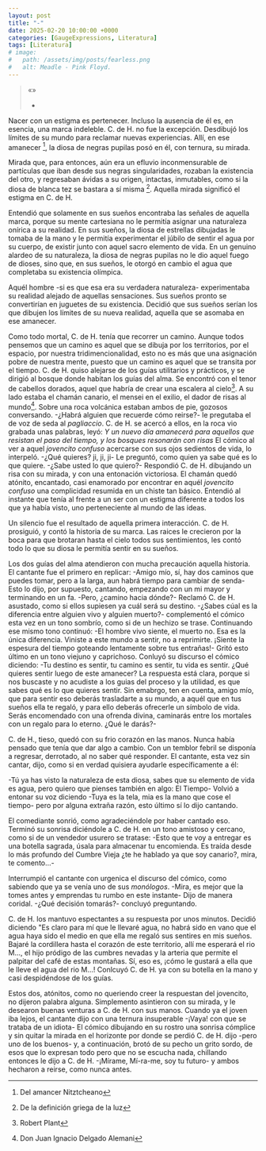 ```yaml
---
layout: post
title: "-"
date: 2025-02-20 10:00:00 +0000
categories: [GaugeExpressions, Literatura]
tags: [Literatura]
# image:
#   path: /assets/img/posts/fearless.png
#   alt: Meadle - Pink Floyd.
---
```

> «»
>
> -

Nacer con un estigma es pertenecer. Incluso la ausencia de él es, en esencia, una marca indeleble. C. de H. no fue la excepción. Desdibujó los límites de su mundo para reclamar nuevas experiencias. Allí, en ese amanecer [^1], la diosa de negras pupilas posó en él, con ternura, su mirada. 

Mirada que, para entonces, aún era un efluvio inconmensurable de partículas que iban desde sus negras singularidades, rozaban la existencia del otro, y regresaban ávidas a su origen, intactas, inmutables, como si la diosa de blanca tez se bastara a sí misma [^2]. Aquella mirada significó el estigma en C. de H.

Entendió que solamente en sus sueños encontraba las señales de aquella marca, porque su mente cartesiana no le permitía asignar una naturaleza onírica a su realidad. En sus sueños, la diosa de estrellas dibujadas le tomaba de la mano y le permitía experimentar el júbilo de sentir el agua por su cuerpo, de existir junto con aquel sacro elemento de vida. En un genuino alardeo de su naturaleza, la diosa de negras pupilas no le dio aquel fuego de dioses, sino que, en sus sueños, le otorgó en cambio el agua que completaba su existencia olímpica.

Aquél hombre -si es que esa era su verdadera naturaleza- experimentaba su realidad alejado de aquellas sensaciones. Sus sueños pronto se convertirían en juguetes de su existencia. Decidió que sus sueños serían los que dibujen los límites de su nueva realidad, aquella que se asomaba en ese amanecer.   

Como todo mortal, C. de H. tenía que recorrer un camino. Aunque todos pensemos que un camino es aquel que se dibuja por los territorios, por el espacio, por nuestra tridimencionalidad, esto no es más que una asignación pobre de nuestra mente, puesto que un camino es aquel que se transita por el tiempo. C. de H. quiso alejarse de los guías utilitarios y prácticos, y se dirigió al bosque donde habitan los guías del alma. Se encontró con el tenor de cabellos dorados, aquel que habría de crear una escalera al cielo[^3].
A su lado estaba el chamán canario, el mensei en el exilio, el dador de risas al mundo[^4]. Sobre una roca volcánica estaban ambos de pie, gozosos conversando. 
-¿Habrá alguien que recuerde cómo reirse?- le pregutaba el de voz de seda al *pagliaccio*. 
C. de H. se acercó a ellos, en la roca vio grabada unas palabras, leyó: *Y un nuevo día amanecerá para aquellos que resistan el paso del tiempo, y los bosques resonarán con risas*
El cómico al ver a aquel *jovencito confuso* acercarse con sus ojos sedientos de vida, lo interpeló.
-¿Qué quieres? ji, ji, ji- Le preguntó, como quien ya sabe qué es lo que quiere. 
-¿Sabe usted lo que quiero?- Respondió C. de H. dibujando un risa con su mirada, y con una entonación victoriosa.
El chamán quedó atónito, encantado, casi enamorado por encontrar en aquél *jovencito confuso* una complicidad resumida en un chiste tan básico. Entendió al instante que tenía al frente a un ser con un estigma diferente a todos los que ya había visto, uno perteneciente al mundo de las ideas.

Un silencio fue el resultado de aquella primera interacción. 
C. de H. prosiguió, y contó la historia de su marca. Las raices le crecieron por la boca para que brotaran hasta el cielo todos sus sentimientos, les contó todo lo que su diosa le permitía sentir en su sueños.

Los dos guías del alma atendieron con mucha precaución aquella historia. El cantante fue el primero en replicar: 
-Amigo mío, sí, hay dos caminos que puedes tomar, pero a la larga, aun habrá tiempo para cambiar de senda- Esto lo dijo, por supuesto, cantando, empezando con un mi mayor y terminando en un fa. 
-Pero, ¿camino hacia dónde?- Reclamó C. de H. asustado, como si ellos supiesen ya cuál será su destino.
-¿Sabes cúal es la diferencia entre alguien vivo y alguien muerto?- complementó el cómico esta vez en un tono sombrío, como si de un hechizo se trase. Continuando ese mismo tono continuó: -El hombre vivo siente, el muerto no. Esa es la única diferencia. Viniste a este mundo a sentir, no a reprimirte. ¡Siente la espesura del tiempo goteando lentamente sobre tus entrañas!- Gritó esto último en un tono viejuno y caprichoso. Conluyó su discurso el cómico diciendo: -Tu destino es sentir, tu camino es sentir, tu vida es sentir. ¿Qué quieres sentir luego de este amanecer? La respuesta está clara, porque si nos buscaste y no acudiste a los guias del proceso y la utilidad, es que sabes qué es lo que quieres sentir. Sin emabrgo, ten en cuenta, amigo mío, que para sentir eso deberás trasladarte a su mundo, a aquél que en tus sueños ella te regaló, y para ello deberás ofrecerle un símbolo de vida. Serás encomendado con una ofrenda divina, caminarás entre los mortales con un regalo para lo eterno. ¿Qué le darás?-

C. de H., tieso, quedó con su frio corazón en las manos. Nunca había pensado que tenía que dar algo a cambio. Con un temblor febril se disponía a regresar, derrotado, al no saber qué responder. El cantante, esta vez sin cantar, dijo, como si en verdad quisiera ayudarle específicamente a él:

-Tú ya has visto la naturaleza de esta diosa, sabes que su elemento de vida es agua, pero quiero que pienses también en algo: El Tiempo- Volvió a entonar su voz diciendo -Tuya es la tela, mia es la mano que cose el tiempo- pero por alguna extraña razón, esto último sí lo dijo cantando.

El comediante sonrió, como agradeciéndole por haber cantado eso. Terminó su sonrisa diciéndole a C. de H. en un tono amistoso y cercano, como si de un vendedor usurero se tratase:
-Esto que te voy a entregar es una botella sagrada, úsala para almacenar tu encomienda. Es traída desde lo más profundo del Cumbre Vieja ¿te he hablado ya que soy canario?, mira, te comento...-

Interrumpió el cantante con urgenica el discurso del cómico, como sabiendo que ya se venía uno de sus *monólogos*. -Mira, es mejor que la tomes antes y emprendas tu rumbo en este instante- Dijo de manera coridal. -¿Qué decisión tomarás?- concluyó preguntando.

C. de H. los mantuvo espectantes a su respuesta por unos minutos. Decidió diciendo "Es claro para mí que le llevaré agua, no habrá sido en vano que el agua haya sido el medio en que ella me regaló sus sentires en mis sueños. Bajaré la cordillera hasta el corazón de este territorio, allí me esperará el rio M..., el hijo pródigo de las cumbres nevadas y la arteria que permite el palpitar del café de estas montañas. Sí, eso es, ¡cómo le gustará a ella que le lleve el agua del rio M...! Conlcuyó C. de H. ya con su botella en la mano y casi despidéndose de los guías.

Estos dos, atónitos, como no queriendo creer la respuestan del jovencito, no dijeron palabra alguna. Simplemento asintieron con su mirada, y le desearon buenas venturas a C. de H. con sus manos. Cuando ya el joven iba lejos, el cantante dijo con una ternura insuperable -¡Vaya! con que se trataba de un idiota-
El cómico dibujando en su rostro una sonrisa cómplice y sin quitar la mirada en el horizonte por donde se perdió C. de H. dijo -pero uno de los buenos- y, a continuación, brotó de su pecho un grito sordo, de esos que lo expresan todo pero que no se escucha nada, chillando entonces le dijo a C. de H. -¡Mírame, Mí-ra-me, soy tu futuro- y ambos hecharon a reirse, como nunca antes.




[^1]: Del amancer Nitztcheano
[^2]: De la definición griega de la luz
[^3]: Robert Plant
[^4]: Don Juan Ignacio Delgado Alemani
